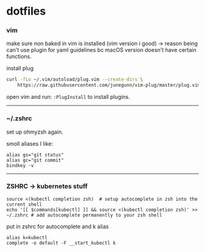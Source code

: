# dotfiles

### vim
make sure non baked in vim is installed (vim version i good) -> reason being can't use plugin for yaml guidelines bc macOS version doesn't have certain functions.

install plug

```bash
curl -fLo ~/.vim/autoload/plug.vim --create-dirs \
    https://raw.githubusercontent.com/junegunn/vim-plug/master/plug.vim
```

open vim and run: ```:PlugInstall``` to install plugins.

---

### ~/.zshrc

set up ohmyzsh again.

smoll aliases I like:

```
alias gs="git status"
alias gc="git commit"
bindkey -v
```
---

### ZSHRC -> kubernetes stuff

```
source <(kubectl completion zsh)  # setup autocomplete in zsh into the current shell
echo '[[ $commands[kubectl] ]] && source <(kubectl completion zsh)' >> ~/.zshrc # add autocomplete permanently to your zsh shell
```
put in zshrc for autocomplete and k alias
```
alias k=kubectl
complete -o default -F __start_kubectl k
```
